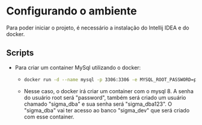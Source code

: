 # Configurando o ambiente

Para poder iniciar o projeto, é necessário a instalação do Intellij IDEA e do docker.

## Scripts

- Para criar um container MySql utilizando o docker:
    - ``` bash
      docker run -d --name mysql -p 3306:3306 -e MYSQL_ROOT_PASSWORD=password -e MYSQL_USER=sigma_dba -e MYSQL_PASSWORD=sigma_dba123 -e MYSQL_DATABASE=sigma_dev mysql:8
      ```
    - Nesse caso, o docker irá criar um container com o mysql 8. A senha do usuário root será "password", também será
      criado um usuário chamado "sigma_dba" e sua senha será "sigma_dba123". O "sigma_dba" vai ter acesso ao banco
      "sigma_dev" que será criado com esse container.
  